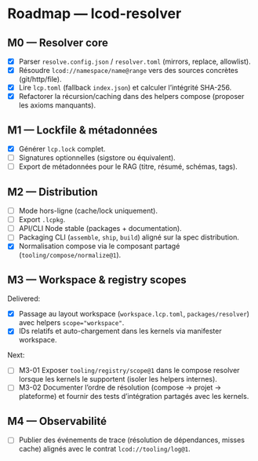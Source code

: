 # Roadmap — lcod-resolver

## M0 — Resolver core
- [x] Parser `resolve.config.json` / `resolver.toml` (mirrors, replace, allowlist).
- [x] Résoudre `lcod://namespace/name@range` vers des sources concrètes (git/http/file).
- [x] Lire `lcp.toml` (fallback `index.json`) et calculer l’intégrité SHA-256.
- [x] Refactorer la récursion/caching dans des helpers compose (proposer les axioms manquants).

## M1 — Lockfile & métadonnées
- [x] Générer `lcp.lock` complet.
- [ ] Signatures optionnelles (sigstore ou équivalent).
- [ ] Export de métadonnées pour le RAG (titre, résumé, schémas, tags).

## M2 — Distribution
- [ ] Mode hors-ligne (cache/lock uniquement).
- [ ] Export `.lcpkg`.
- [ ] API/CLI Node stable (packages + documentation).
- [ ] Packaging CLI (`assemble`, `ship`, `build`) aligné sur la spec distribution.
- [x] Normalisation compose via le composant partagé (`tooling/compose/normalize@1`).

## M3 — Workspace & registry scopes

Delivered:
- [x] Passage au layout workspace (`workspace.lcp.toml`, `packages/resolver`) avec helpers `scope="workspace"`.
- [x] IDs relatifs et auto-chargement dans les kernels via manifester workspace.

Next:
- [ ] M3-01 Exposer `tooling/registry/scope@1` dans le compose resolver lorsque les kernels le supportent (isoler les helpers internes).
- [ ] M3-02 Documenter l’ordre de résolution (compose → projet → plateforme) et fournir des tests d’intégration partagés avec les kernels.

## M4 — Observabilité
- [ ] Publier des événements de trace (résolution de dépendances, misses cache) alignés avec le contrat `lcod://tooling/log@1`.
